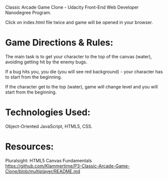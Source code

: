 
Classic Arcade Game Clone - Udacity Front-End Web Developer Nanodegree Program.

Click on index.html file twice and game will be opened in your browser.


# Game Directions & Rules:
The main task is to get your character to the top of the canvas (water), avoiding getting hit by the enemy bugs.

If a bug hits you, you die (you will see red background) - your character has to start from the beginning.

If the character get to the top (water), game will change level and you will start from the beginning.

# Technologies Used:
Object-Oriented JavaScript, HTML5, CSS. 

# Resources:
Pluralsight: HTML5 Canvas Fundamentals
https://github.com/Klammertime/P3-Classic-Arcade-Game-Clone/blob/multiplayer/README.md
